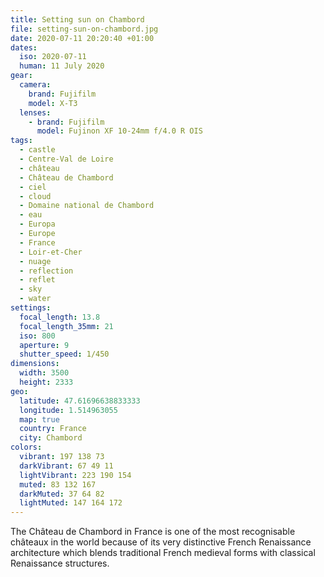 ```yaml
---
title: Setting sun on Chambord
file: setting-sun-on-chambord.jpg
date: 2020-07-11 20:20:40 +01:00
dates:
  iso: 2020-07-11
  human: 11 July 2020
gear:
  camera:
    brand: Fujifilm
    model: X-T3
  lenses:
    - brand: Fujifilm
      model: Fujinon XF 10-24mm f/4.0 R OIS
tags:
  - castle
  - Centre-Val de Loire
  - château
  - Château de Chambord
  - ciel
  - cloud
  - Domaine national de Chambord
  - eau
  - Europa
  - Europe
  - France
  - Loir-et-Cher
  - nuage
  - reflection
  - reflet
  - sky
  - water
settings:
  focal_length: 13.8
  focal_length_35mm: 21
  iso: 800
  aperture: 9
  shutter_speed: 1/450
dimensions:
  width: 3500
  height: 2333
geo:
  latitude: 47.61696638833333
  longitude: 1.514963055
  map: true
  country: France
  city: Chambord
colors:
  vibrant: 197 138 73
  darkVibrant: 67 49 11
  lightVibrant: 223 190 154
  muted: 83 132 167
  darkMuted: 37 64 82
  lightMuted: 147 164 172
---
```


The Château de Chambord in France is one of the most recognisable châteaux in the world because of its very distinctive French Renaissance architecture which blends traditional French medieval forms with classical Renaissance structures.

